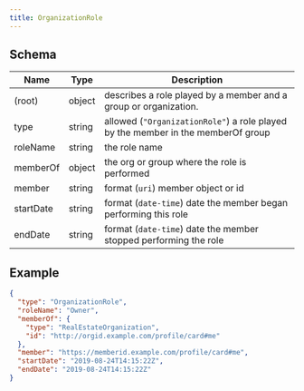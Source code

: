 ```yaml
---
title: OrganizationRole
---
```

## Schema

| Name | Type | Description |
|---|---|---|
| (root) | object | describes a role played by a member and a group or organization. |
| type | string | allowed (`"OrganizationRole"`) a role played by the member in the memberOf group |
| roleName | string | the role name |
| memberOf | object | the org or group where the role is performed |
| member | string | format (`uri`) member object or id |
| startDate | string | format (`date-time`) date the member began performing this role |
| endDate | string | format (`date-time`) date the member stopped performing the role |

## Example



```json
{
  "type": "OrganizationRole",
  "roleName": "Owner",
  "memberOf": {
    "type": "RealEstateOrganization",
    "id": "http://orgid.example.com/profile/card#me"
  },
  "member": "https://memberid.example.com/profile/card#me",
  "startDate": "2019-08-24T14:15:22Z",
  "endDate": "2019-08-24T14:15:22Z"
}
```
